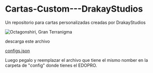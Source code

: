 # Cartas-Custom---DrakayStudios
Un repositorio para cartas personalizadas creadas por DrakayStudios


![Octagonshiri, Gran Terranigma](https://github.com/Drakayshin/Cartas-Custom---DrakayStudios/assets/96027721/b5056239-4980-4348-8879-db6ab405b04d)

descarga este archivo

[configs.json](https://github.com/Drakayshin/Cartas-Custom---DrakayStudios/files/13481832/configs.json)

Luego pegalo y reemplazar el archivo que tiene el mismo nomber en la carpeta de "config" donde tienes el EDOPRO.
